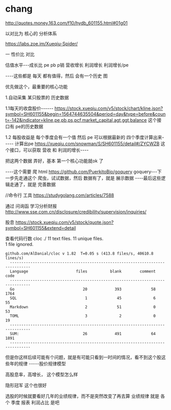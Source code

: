 # chang

http://quotes.money.163.com/f10/hydb_601155.html#01g01

以对比为 核心的 分析体系


https://labs.zoe.im/Xueqiu-Spider/ 


一 性价比 对比


估值水平---成长比
pe  pb  p销   营收增长 利润增长   利润增长/pe

----这些都是 每天 都有值得，然后 会有一个历史 图

优先做这个，最重要的核心功能




1.自动采集 某只股票的 历史数据

1.1每天的收盘股价------
https://stock.xueqiu.com/v5/stock/chart/kline.json?symbol=SH601155&begin=1564744635504&period=day&type=before&count=-142&indicator=kline,pe,pb,ps,pcf,market_capital,agt,ggt,balance
这个接口有 pe的历史数据


1.2 每股收益是 每个季度会有一个值
然后 pe 可以根据最新的 四个季度计算出来-----
计算出pe
https://xueqiu.com/snowman/S/SH601155/detail#/ZYCWZB
这个接口，可以获取 营收 和 利润的增长----

把这两个数据 弄好，基本 第一个核心功能就ok 了

----这个需要 爬 html  https://github.com/PuerkitoBio/goquery 
goquery---下一步先走通这个 爬虫，试试数据，然后 数据有了，就是 
展示数据
----最后这些逻辑走通了，就是 
完善数据



//命令行 工具
https://studygolang.com/articles/7588



通过 问询函  学习分析财报
http://www.sse.com.cn/disclosure/credibility/supervision/inquiries/



股息
https://stock.xueqiu.com/v5/stock/quote.json?symbol=SH601155&extend=detail



查看代码行数
cloc ./
      11 text files.
      11 unique files.                              
       1 file ignored.

    github.com/AlDanial/cloc v 1.82  T=0.05 s (413.8 files/s, 40610.8 lines/s)
      -------------------------------------------------------------------------------
      Language                     files          blank        comment           code
      -------------------------------------------------------------------------------
      Go                              20            393             58           1764
      SQL                              1             45              6             55
      Markdown                         2             51              0             53
      TOML                             3              2              0             19
      -------------------------------------------------------------------------------
      SUM:                            26            491             64           1891
      -------------------------------------------------------------------------------








但是你这样后续可能有个问题，就是有可能只看到一时间的情况，看不到这个股这些年的规律
-----股价规律模型

高股息率，高增长， 这个模型怎么样

隐形冠军  这个也很好



选股的时候就要看好几年的业绩规律，而不是突然改变了再去算
业绩规律 就是 各个 季度 报表 利润占比 是吧








